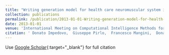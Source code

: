```yaml
---
title: "Writing generation model for health care neuromuscular system investigation"
collection: publications
permalink: /publication/2013-01-01-Writing-generation-model-for-health-care-neuromuscular-system-investigation
date: 2013-01-01
venue: 'International Meeting on Computational Intelligence Methods for Bioinformatics and Biostatistics'
citation: ' Donato Impedovo,  Giuseppe Pirlo,  Francesco Mangini,  Donato Barbuzzi,  Andrea Rollo,  Alessandro Balestrucci,  Sebastiano Impedovo,  L Sarcinella,  Christian O’Reilly,  Rejean Plamondon, &quot;Writing generation model for health care neuromuscular system investigation.&quot; International Meeting on Computational Intelligence Methods for Bioinformatics and Biostatistics, 2013.'
---
```

Use [Google Scholar](https://scholar.google.com/scholar?q=Writing+generation+model+for+health+care+neuromuscular+system+investigation){:target="_blank"} for full citation